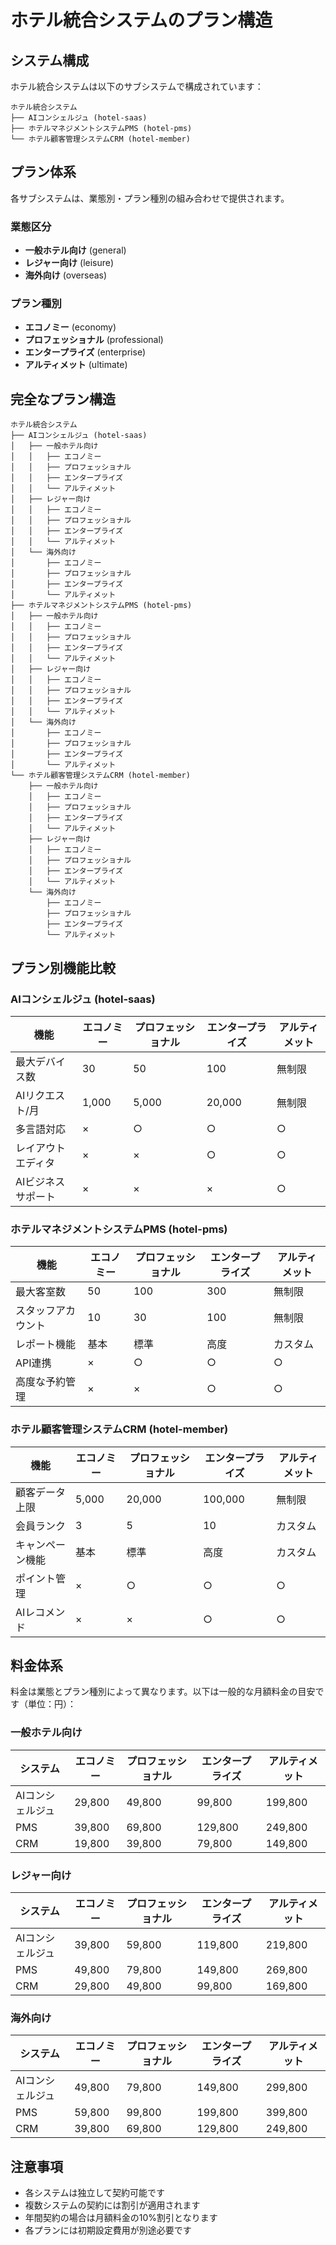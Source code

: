 # ホテル統合システムのプラン構造

## システム構成

ホテル統合システムは以下のサブシステムで構成されています：

```
ホテル統合システム
├── AIコンシェルジュ (hotel-saas)
├── ホテルマネジメントシステムPMS (hotel-pms)
└── ホテル顧客管理システムCRM (hotel-member)
```

## プラン体系

各サブシステムは、業態別・プラン種別の組み合わせで提供されます。

### 業態区分

- **一般ホテル向け** (general)
- **レジャー向け** (leisure)
- **海外向け** (overseas)

### プラン種別

- **エコノミー** (economy)
- **プロフェッショナル** (professional)
- **エンタープライズ** (enterprise)
- **アルティメット** (ultimate)

## 完全なプラン構造

```
ホテル統合システム
├── AIコンシェルジュ (hotel-saas)
│   ├── 一般ホテル向け
│   │   ├── エコノミー
│   │   ├── プロフェッショナル
│   │   ├── エンタープライズ
│   │   └── アルティメット
│   ├── レジャー向け
│   │   ├── エコノミー
│   │   ├── プロフェッショナル
│   │   ├── エンタープライズ
│   │   └── アルティメット
│   └── 海外向け
│       ├── エコノミー
│       ├── プロフェッショナル
│       ├── エンタープライズ
│       └── アルティメット
├── ホテルマネジメントシステムPMS (hotel-pms)
│   ├── 一般ホテル向け
│   │   ├── エコノミー
│   │   ├── プロフェッショナル
│   │   ├── エンタープライズ
│   │   └── アルティメット
│   ├── レジャー向け
│   │   ├── エコノミー
│   │   ├── プロフェッショナル
│   │   ├── エンタープライズ
│   │   └── アルティメット
│   └── 海外向け
│       ├── エコノミー
│       ├── プロフェッショナル
│       ├── エンタープライズ
│       └── アルティメット
└── ホテル顧客管理システムCRM (hotel-member)
    ├── 一般ホテル向け
    │   ├── エコノミー
    │   ├── プロフェッショナル
    │   ├── エンタープライズ
    │   └── アルティメット
    ├── レジャー向け
    │   ├── エコノミー
    │   ├── プロフェッショナル
    │   ├── エンタープライズ
    │   └── アルティメット
    └── 海外向け
        ├── エコノミー
        ├── プロフェッショナル
        ├── エンタープライズ
        └── アルティメット
```

## プラン別機能比較

### AIコンシェルジュ (hotel-saas)

| 機能 | エコノミー | プロフェッショナル | エンタープライズ | アルティメット |
|------|----------|-----------------|--------------|------------|
| 最大デバイス数 | 30 | 50 | 100 | 無制限 |
| AIリクエスト/月 | 1,000 | 5,000 | 20,000 | 無制限 |
| 多言語対応 | × | ○ | ○ | ○ |
| レイアウトエディタ | × | × | ○ | ○ |
| AIビジネスサポート | × | × | × | ○ |

### ホテルマネジメントシステムPMS (hotel-pms)

| 機能 | エコノミー | プロフェッショナル | エンタープライズ | アルティメット |
|------|----------|-----------------|--------------|------------|
| 最大客室数 | 50 | 100 | 300 | 無制限 |
| スタッフアカウント | 10 | 30 | 100 | 無制限 |
| レポート機能 | 基本 | 標準 | 高度 | カスタム |
| API連携 | × | ○ | ○ | ○ |
| 高度な予約管理 | × | × | ○ | ○ |

### ホテル顧客管理システムCRM (hotel-member)

| 機能 | エコノミー | プロフェッショナル | エンタープライズ | アルティメット |
|------|----------|-----------------|--------------|------------|
| 顧客データ上限 | 5,000 | 20,000 | 100,000 | 無制限 |
| 会員ランク | 3 | 5 | 10 | カスタム |
| キャンペーン機能 | 基本 | 標準 | 高度 | カスタム |
| ポイント管理 | × | ○ | ○ | ○ |
| AIレコメンド | × | × | ○ | ○ |

## 料金体系

料金は業態とプラン種別によって異なります。以下は一般的な月額料金の目安です（単位：円）：

### 一般ホテル向け

| システム | エコノミー | プロフェッショナル | エンタープライズ | アルティメット |
|---------|----------|-----------------|--------------|------------|
| AIコンシェルジュ | 29,800 | 49,800 | 99,800 | 199,800 |
| PMS | 39,800 | 69,800 | 129,800 | 249,800 |
| CRM | 19,800 | 39,800 | 79,800 | 149,800 |

### レジャー向け

| システム | エコノミー | プロフェッショナル | エンタープライズ | アルティメット |
|---------|----------|-----------------|--------------|------------|
| AIコンシェルジュ | 39,800 | 59,800 | 119,800 | 219,800 |
| PMS | 49,800 | 79,800 | 149,800 | 269,800 |
| CRM | 29,800 | 49,800 | 99,800 | 169,800 |

### 海外向け

| システム | エコノミー | プロフェッショナル | エンタープライズ | アルティメット |
|---------|----------|-----------------|--------------|------------|
| AIコンシェルジュ | 49,800 | 79,800 | 149,800 | 299,800 |
| PMS | 59,800 | 99,800 | 199,800 | 399,800 |
| CRM | 39,800 | 69,800 | 129,800 | 249,800 |

## 注意事項

- 各システムは独立して契約可能です
- 複数システムの契約には割引が適用されます
- 年間契約の場合は月額料金の10%割引となります
- 各プランには初期設定費用が別途必要です